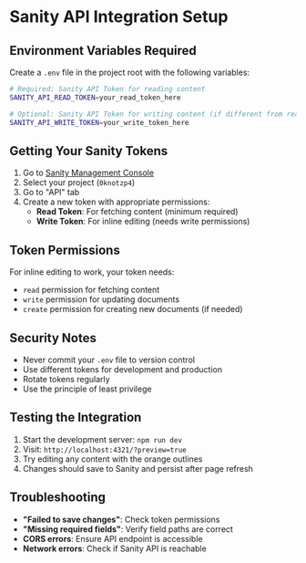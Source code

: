# Sanity API Integration Setup

## Environment Variables Required

Create a `.env` file in the project root with the following variables:

```bash
# Required: Sanity API Token for reading content
SANITY_API_READ_TOKEN=your_read_token_here

# Optional: Sanity API Token for writing content (if different from read token)
SANITY_API_WRITE_TOKEN=your_write_token_here
```

## Getting Your Sanity Tokens

1. Go to [Sanity Management Console](https://www.sanity.io/manage)
2. Select your project (`0knotzp4`)
3. Go to "API" tab
4. Create a new token with appropriate permissions:
   - **Read Token**: For fetching content (minimum required)
   - **Write Token**: For inline editing (needs write permissions)

## Token Permissions

For inline editing to work, your token needs:
- `read` permission for fetching content
- `write` permission for updating documents
- `create` permission for creating new documents (if needed)

## Security Notes

- Never commit your `.env` file to version control
- Use different tokens for development and production
- Rotate tokens regularly
- Use the principle of least privilege

## Testing the Integration

1. Start the development server: `npm run dev`
2. Visit: `http://localhost:4321/?preview=true`
3. Try editing any content with the orange outlines
4. Changes should save to Sanity and persist after page refresh

## Troubleshooting

- **"Failed to save changes"**: Check token permissions
- **"Missing required fields"**: Verify field paths are correct
- **CORS errors**: Ensure API endpoint is accessible
- **Network errors**: Check if Sanity API is reachable



